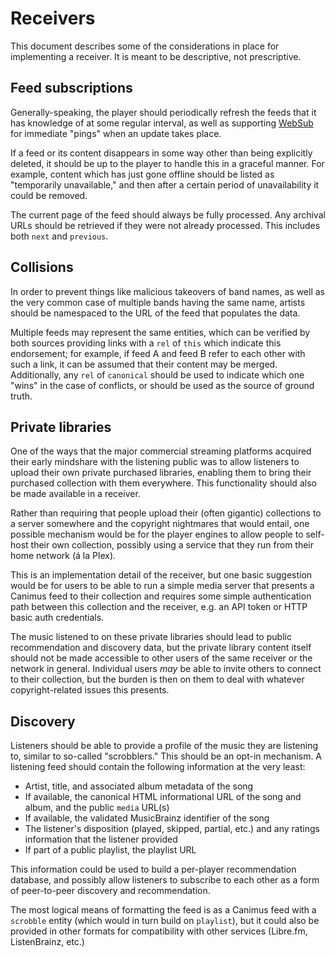 # Receivers

This document describes some of the considerations in place for implementing a receiver. It is meant to be descriptive, not prescriptive.

## Feed subscriptions

Generally-speaking, the player should periodically refresh the feeds that it has knowledge of at some regular interval, as well as supporting [WebSub](https://en.wikipedia.org/wiki/WebSub) for immediate "pings" when an update takes place.

If a feed or its content disappears in some way other than being explicitly deleted, it should be up to the player to handle this in a graceful manner. For example, content which has just gone offline should be listed as "temporarily unavailable," and then after a certain period of unavailability it could be removed.

The current page of the feed should always be fully processed. Any archival URLs should be retrieved if they were not already processed. This includes both `next` and `previous`.

## Collisions

In order to prevent things like malicious takeovers of band names, as well as the very common case of multiple bands having the same name, artists should be namespaced to the URL of the feed that populates the data.

Multiple feeds may represent the same entities, which can be verified by both sources providing links with a `rel` of `this` which indicate this endorsement; for example, if feed A and feed B refer to each other with such a link, it can be assumed that their content may be merged. Additionally, any `rel` of `canonical` should be used to indicate which one "wins" in the case of conflicts, or should be used as the source of ground truth.

## Private libraries

One of the ways that the major commercial streaming platforms acquired their early mindshare with the listening public was to allow listeners to upload their own private purchased libraries, enabling them to bring their purchased collection with them everywhere. This functionality should also be made available in a receiver.

Rather than requiring that people upload their (often gigantic) collections to a server somewhere and the copyright nightmares that would entail, one possible mechanism would be for the player engines to allow people to self-host their own collection, possibly using a service that they run from their home network (á la Plex).

This is an implementation detail of the receiver, but one basic suggestion would be for users to be able to run a simple media server that presents a Canimus feed to their collection and requires some simple authentication path between this collection and the receiver, e.g. an API token or HTTP basic auth credentials.

The music listened to on these private libraries should lead to public recommendation and discovery data, but the private library content itself should not be made accessible to other users of the same receiver or the network in general. Individual users *may* be able to invite others to connect to their collection, but the burden is then on them to deal with whatever copyright-related issues this presents.

## Discovery

Listeners should be able to provide a profile of the music they are listening to, similar to so-called "scrobblers." This should be an opt-in mechanism. A listening feed should contain the following information at the very least:

* Artist, title, and associated album metadata of the song
* If available, the canonical HTML informational URL of the song and album, and the public `media` URL(s)
* If available, the validated MusicBrainz identifier of the song
* The listener's disposition (played, skipped, partial, etc.) and any ratings information that the listener provided
* If part of a public playlist, the playlist URL

This information could be used to build a per-player recommendation database, and possibly allow listeners to subscribe to each other as a form of peer-to-peer discovery and recommendation.

The most logical means of formatting the feed is as a Canimus feed with a `scrobble` entity (which would in turn build on `playlist`), but it could also be provided in other formats for compatibility with other services (Libre.fm, ListenBrainz, etc.)
